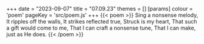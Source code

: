 +++
date = "2023-09-07"
title = "07.09.23"
themes = []
[params]
  colour = 'poem'
  pageKey = 'src/poem.js'
+++
{{< poem >}}
Sing a nonsense melody,
It ripples off the walls,
It strikes reflected true, 
Struck is my heart,
That such a gift would come to me,
That I can craft a nonsense tune,
That I can make, just as He does.
{{< /poem >}}